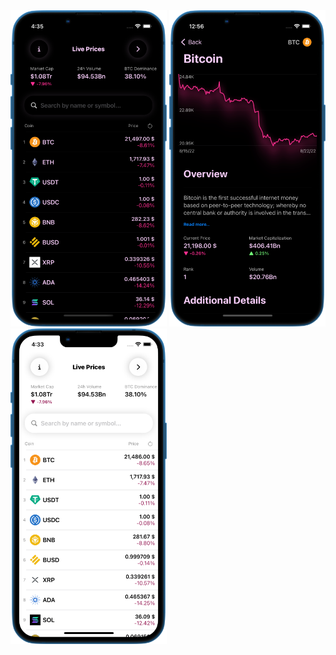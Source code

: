 
<img src="screen1.png" width=250> 
<img src="screen2.png" width=250> 
<img src="screen3.png" width=250> 